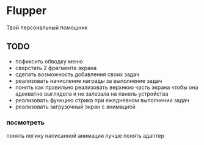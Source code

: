 # Flupper
Твой персональный помошник 
## TODO
- пофиксить обводку меню
- сверстать 2 фрагмента экрана
- сделать возможность добавления своих задач
- реализовать начисление награды за выполнение задач
- понять как правильно реализовать верхнюю часть экрана чтобы она адекватно выглядела и не залезала на панель устройства
- реализовать функцию стрика при ежедневном выполнении задач 
- реализовать загрузочный экран с анимацией



### посмотреть 
понять логику написанной анимации
лучше понять адаптер 


